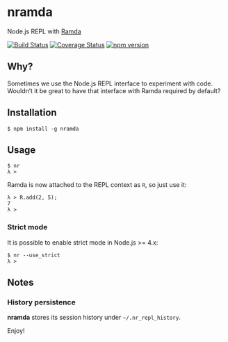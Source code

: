 # nramda

Node.js REPL with [Ramda](https://ramdajs.com/)

[![Build Status](https://travis-ci.org/borisdiakur/nramda.svg?branch=master)](https://travis-ci.org/borisdiakur/nramda)
[![Coverage Status](https://coveralls.io/repos/borisdiakur/nramda/badge.svg?branch=master)](https://coveralls.io/r/borisdiakur/nramda?branch=master)
[![npm version](https://badge.fury.io/js/nramda.svg)](http://badge.fury.io/js/nramda)

## Why?
Sometimes we use the Node.js REPL interface to experiment with code.
Wouldn’t it be great to have that interface with Ramda required by default?

## Installation

```shell
$ npm install -g nramda
```

## Usage

```shell
$ nr
λ >
```

Ramda is now attached to the REPL context as `R`, so just use it:

```shell
λ > R.add(2, 5);
7
λ >
```

### Strict mode

It is possible to enable strict mode in Node.js >= 4.x:

```shell
$ nr --use_strict
λ >
```

## Notes

### History persistence

**nramda** stores its session history under `~/.nr_repl_history`.

Enjoy!
